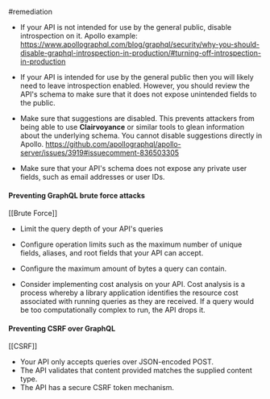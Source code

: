 #remediation

* If your API is not intended for use by the general public, disable introspection on it. Apollo example: https://www.apollographql.com/blog/graphql/security/why-you-should-disable-graphql-introspection-in-production/#turning-off-introspection-in-production

* If your API is intended for use by the general public then you will likely need to leave introspection enabled. However, you should review the API's schema to make sure that it does not expose unintended fields to the public.

* Make sure that suggestions are disabled. This prevents attackers from being able to use **Clairvoyance** or similar tools to glean information about the underlying schema.  You cannot disable suggestions directly in Apollo. https://github.com/apollographql/apollo-server/issues/3919#issuecomment-836503305 

* Make sure that your API's schema does not expose any private user fields, such as email addresses or user IDs.
#### Preventing GraphQL brute force attacks
[[Brute Force]]
* Limit the query depth of your API's queries

* Configure operation limits such as the maximum number of unique fields, aliases, and root fields that your API can accept.

* Configure the maximum amount of bytes a query can contain.

* Consider implementing cost analysis on your API. Cost analysis is a process whereby a library application identifies the resource cost associated with running queries as they are received. If a query would be too computationally complex to run, the API drops it.

#### Preventing CSRF over GraphQL
[[CSRF]]
* Your API only accepts queries over JSON-encoded POST.
* The API validates that content provided matches the supplied content type.
* The API has a secure CSRF token mechanism.
